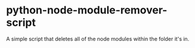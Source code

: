 # python-node-module-remover-script
A simple script that deletes all of the node modules within the folder it's in.
